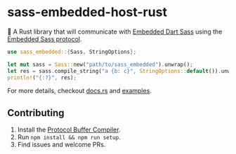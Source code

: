 # sass-embedded-host-rust

🦀 A Rust library that will communicate with [Embedded Dart Sass](https://github.com/sass/dart-sass-embedded) using the [Embedded Sass protocol](https://github.com/sass/embedded-protocol).

```rust
use sass_embedded::{Sass, StringOptions};

let mut sass = Sass::new("path/to/sass_embedded").unwrap();
let res = sass.compile_string("a {b: c}", StringOptions::default()).unwrap();
println!("{:?}", res);
```

For more details, checkout [docs.rs](https://docs.rs/sass-embedded) and [examples](https://github.com/ahabhgk/sass-embedded-host-rust/tree/main/examples).

## Contributing

1. Install the [Protocol Buffer Compiler](https://grpc.io/docs/protoc-installation/).
2. Run `npm install && npm run setup`.
3. Find issues and welcome PRs.
